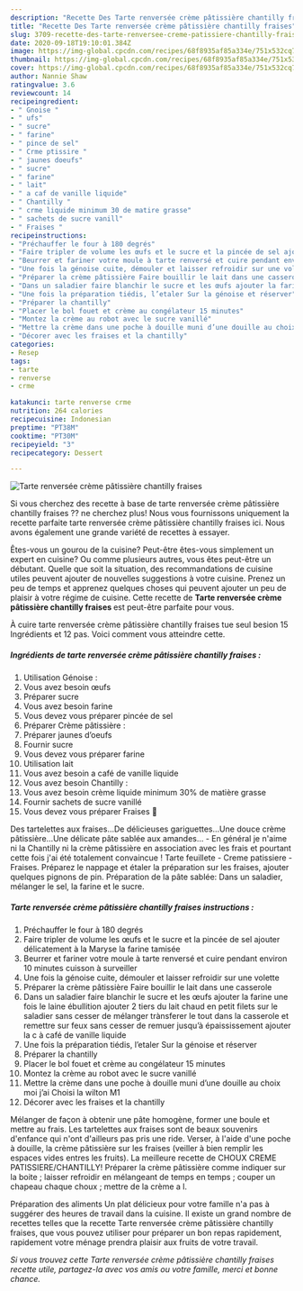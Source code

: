 ```yaml
---
description: "Recette Des Tarte renversée crème pâtissière chantilly fraises"
title: "Recette Des Tarte renversée crème pâtissière chantilly fraises"
slug: 3709-recette-des-tarte-renversee-creme-patissiere-chantilly-fraises
date: 2020-09-18T19:10:01.384Z
image: https://img-global.cpcdn.com/recipes/68f8935af85a334e/751x532cq70/tarte-renversee-creme-patissiere-chantilly-fraises-photo-principale-de-la-recette.jpg
thumbnail: https://img-global.cpcdn.com/recipes/68f8935af85a334e/751x532cq70/tarte-renversee-creme-patissiere-chantilly-fraises-photo-principale-de-la-recette.jpg
cover: https://img-global.cpcdn.com/recipes/68f8935af85a334e/751x532cq70/tarte-renversee-creme-patissiere-chantilly-fraises-photo-principale-de-la-recette.jpg
author: Nannie Shaw
ratingvalue: 3.6
reviewcount: 14
recipeingredient:
- " Gnoise "
- " ufs"
- " sucre"
- " farine"
- " pince de sel"
- " Crme ptissire "
- " jaunes doeufs"
- " sucre"
- " farine"
- " lait"
- " a caf de vanille liquide"
- " Chantilly "
- " crme liquide minimum 30 de matire grasse"
- " sachets de sucre vanill"
- " Fraises "
recipeinstructions:
- "Préchauffer le four à 180 degrés"
- "Faire tripler de volume les œufs et le sucre et la pincée de sel ajouter délicatement à la Maryse la farine tamisée"
- "Beurrer et fariner votre moule à tarte renversé et cuire pendant environ 10 minutes cuisson à surveiller"
- "Une fois la génoise cuite, démouler et laisser refroidir sur une volette"
- "Préparer la crème pâtissière Faire bouillir le lait dans une casserole"
- "Dans un saladier faire blanchir le sucre et les œufs ajouter la farine une fois le laine ébullition ajouter 2 tiers du lait chaud en petit filets sur le saladier sans cesser de mélanger trànsferer le tout dans la casserole et remettre sur feux sans cesser de remuer jusqu’à épaississement ajouter la c à café de vanille liquide"
- "Une fois la préparation tiédis, l’etaler Sur la génoise et réserver"
- "Préparer la chantilly"
- "Placer le bol fouet et crème au congélateur 15 minutes"
- "Montez la crème au robot avec le sucre vanillé"
- "Mettre la crème dans une poche à douille muni d’une douille au choix moi j’ai Choisi la wilton M1"
- "Décorer avec les fraises et la chantilly"
categories:
- Resep
tags:
- tarte
- renverse
- crme

katakunci: tarte renverse crme 
nutrition: 264 calories
recipecuisine: Indonesian
preptime: "PT38M"
cooktime: "PT30M"
recipeyield: "3"
recipecategory: Dessert

---
```



![Tarte renversée crème pâtissière chantilly fraises](https://img-global.cpcdn.com/recipes/68f8935af85a334e/751x532cq70/tarte-renversee-creme-patissiere-chantilly-fraises-photo-principale-de-la-recette.jpg)

Si vous cherchez des recette à base de tarte renversée crème pâtissière chantilly fraises ?? ne cherchez plus! Nous vous fournissons uniquement la recette parfaite tarte renversée crème pâtissière chantilly fraises ici. Nous avons également une grande variété de recettes à essayer.

Êtes-vous un gourou de la cuisine? Peut-être êtes-vous simplement un expert en cuisine? Ou comme plusieurs autres, vous êtes peut-être un débutant. Quelle que soit la situation, des recommandations de cuisine utiles peuvent ajouter de nouvelles suggestions à votre cuisine. Prenez un peu de temps et apprenez quelques choses qui peuvent ajouter un peu de plaisir à votre régime de cuisine. Cette recette de <strong> Tarte renversée crème pâtissière chantilly fraises </strong> est peut-être parfaite pour vous.

<!--inarticleads1-->

À cuire tarte renversée crème pâtissière chantilly fraises tue seul besion 15 Ingrédients et 12 pas. Voici comment vous atteindre cette.

##### Ingrédients de tarte renversée crème pâtissière chantilly fraises :

1. Utilisation  Génoise :
1. Vous avez besoin  œufs
1. Préparer  sucre
1. Vous avez besoin  farine
1. Vous devez vous préparer  pincée de sel
1. Préparer  Crème pâtissière :
1. Préparer  jaunes d’oeufs
1. Fournir  sucre
1. Vous devez vous préparer  farine
1. Utilisation  lait
1. Vous avez besoin  a café de vanille liquide
1. Vous avez besoin  Chantilly :
1. Vous avez besoin  crème liquide minimum 30% de matière grasse
1. Fournir  sachets de sucre vanillé
1. Vous devez vous préparer  Fraises 🍓


Des tartelettes aux fraises…De délicieuses gariguettes…Une douce crème pâtissière…Une délicate pâte sablée aux amandes… - En général je n&#39;aime ni la Chantilly ni la crème pâtissière en association avec les frais et pourtant cette fois j&#39;ai été totalement convaincue ! Tarte feuillete - Creme patissiere - Fraises. Préparez le nappage et étaler la préparation sur les fraises, ajouter quelques pignons de pin. Préparation de la pâte sablée: Dans un saladier, mélanger le sel, la farine et le sucre. 

<!--inarticleads2-->

##### Tarte renversée crème pâtissière chantilly fraises instructions :

1. Préchauffer le four à 180 degrés
1. Faire tripler de volume les œufs et le sucre et la pincée de sel ajouter délicatement à la Maryse la farine tamisée
1. Beurrer et fariner votre moule à tarte renversé et cuire pendant environ 10 minutes cuisson à surveiller
1. Une fois la génoise cuite, démouler et laisser refroidir sur une volette
1. Préparer la crème pâtissière Faire bouillir le lait dans une casserole
1. Dans un saladier faire blanchir le sucre et les œufs ajouter la farine une fois le laine ébullition ajouter 2 tiers du lait chaud en petit filets sur le saladier sans cesser de mélanger trànsferer le tout dans la casserole et remettre sur feux sans cesser de remuer jusqu’à épaississement ajouter la c à café de vanille liquide
1. Une fois la préparation tiédis, l’etaler Sur la génoise et réserver
1. Préparer la chantilly
1. Placer le bol fouet et crème au congélateur 15 minutes
1. Montez la crème au robot avec le sucre vanillé
1. Mettre la crème dans une poche à douille muni d’une douille au choix moi j’ai Choisi la wilton M1
1. Décorer avec les fraises et la chantilly


Mélanger de façon à obtenir une pâte homogène, former une boule et mettre au frais. Les tartelettes aux fraises sont de beaux souvenirs d&#39;enfance qui n&#39;ont d&#39;ailleurs pas pris une ride. Verser, à l&#39;aide d&#39;une poche à douille, la crème pâtissière sur les fraises (veiller à bien remplir les espaces vides entres les fruits). La meilleure recette de CHOUX CREME PATISSIERE/CHANTILLY! Préparer la crème pâtissière comme indiquer sur la boite ; laisser refroidir en mélangeant de temps en temps ; couper un chapeau chaque choux ; mettre de la crème a l. 

<!--inarticleads1-->

<p>
Préparation des aliments Un plat délicieux pour votre famille n'a pas à suggérer des heures de travail dans la cuisine. Il existe un grand nombre de recettes telles que la recette Tarte renversée crème pâtissière chantilly fraises, que vous pouvez utiliser pour préparer un bon repas rapidement, rapidement votre ménage prendra plaisir aux fruits de votre travail.
</p>

<p>
<i>Si vous trouvez cette Tarte renversée crème pâtissière chantilly fraises recette utile, partagez-la avec vos amis ou votre famille, merci et bonne chance.</i>
</p>
